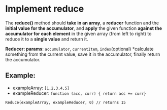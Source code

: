# Implement reduce

The **reduce()** method should **take in an array**, a **reducer** function and the **initial value for the accumulator**, and **apply** the given function **against the accumulator for each element** in the given array (from left to right) to reduce it to a **single value** and return it.

**Reducer: params**: ```accumulator```, ```currentItem```, ```index```(optional)
	 *calculate something from the current value, save it in the accumulator, finally return the accumulator.

## Example:

* exampleArray: ```[1,2,3,4,5]```
* exampleReducer: ```function (acc, curr) { return acc += curr}```

```Reduce(exampleArray, exampleReducer, 0) // returns 15```
